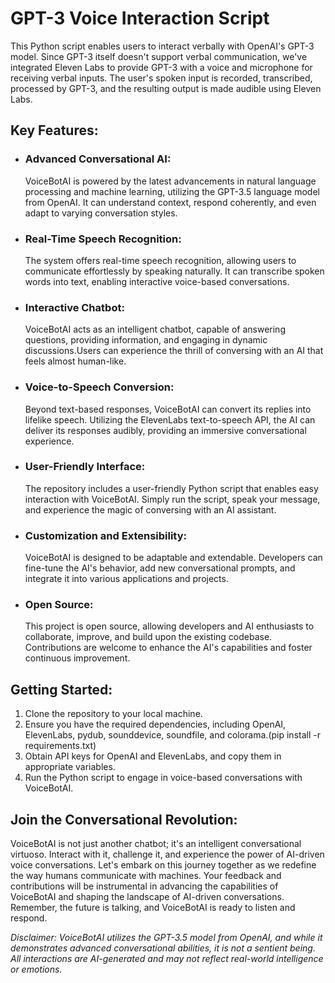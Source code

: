 # GPT-3 Voice Interaction Script
This Python script enables users to interact verbally with OpenAI's GPT-3 model. Since GPT-3 itself doesn't support verbal communication, we've integrated Eleven Labs to provide GPT-3 with a voice and microphone for receiving verbal inputs. The user's spoken input is recorded, transcribed, processed by GPT-3, and the resulting output is made audible using Eleven Labs.

## Key Features:
- ### Advanced Conversational AI: 
   VoiceBotAI is powered by the latest advancements in natural language processing and machine learning, utilizing the GPT-3.5 language      model from OpenAI. It can understand context, respond coherently, and even adapt to varying conversation styles.
- ### Real-Time Speech Recognition:
   The system offers real-time speech recognition, allowing users to communicate effortlessly by speaking naturally. It can transcribe       spoken words into text, enabling interactive voice-based conversations.
- ### Interactive Chatbot:
   VoiceBotAI acts as an intelligent chatbot, capable of answering questions, providing information, and engaging in dynamic             
   discussions.Users can experience the thrill of conversing with an AI that feels almost human-like.
- ### Voice-to-Speech Conversion:
   Beyond text-based responses, VoiceBotAI can convert its replies into lifelike speech. Utilizing the ElevenLabs text-to-speech API,        the AI can deliver its responses audibly, providing an immersive conversational experience.
- ### User-Friendly Interface:
   The repository includes a user-friendly Python script that enables easy interaction with VoiceBotAI. Simply run the script, speak your    message, and experience the magic of conversing with an AI assistant.
- ### Customization and Extensibility:
   VoiceBotAI is designed to be adaptable and extendable. Developers can fine-tune the AI's behavior, add new conversational prompts, and    integrate it into various applications and projects.
- ### Open Source:
   This project is open source, allowing developers and AI enthusiasts to collaborate, improve, and build upon the existing codebase.        Contributions are welcome to enhance the AI's capabilities and foster continuous improvement.

## Getting Started:
1. Clone the repository to your local machine.
2. Ensure you have the required dependencies, including OpenAI, ElevenLabs, pydub, sounddevice, soundfile, and colorama.(pip install -r requirements.txt)
3. Obtain API keys for OpenAI and ElevenLabs, and copy them in appropriate variables.
4. Run the Python script to engage in voice-based conversations with VoiceBotAI.

## Join the Conversational Revolution:
VoiceBotAI is not just another chatbot; it's an intelligent conversational virtuoso. Interact with it, challenge it, and experience the power of AI-driven voice conversations.
Let's embark on this journey together as we redefine the way humans communicate with machines. Your feedback and contributions will be instrumental in advancing the capabilities of VoiceBotAI and shaping the landscape of AI-driven conversations.
Remember, the future is talking, and VoiceBotAI is ready to listen and respond.

*Disclaimer: VoiceBotAI utilizes the GPT-3.5 model from OpenAI, and while it demonstrates advanced conversational abilities, it is not a sentient being. All interactions are AI-generated and may not reflect real-world intelligence or emotions.*
